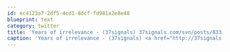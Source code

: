 ```yaml
---
id: ec4123a7-2df5-4cd1-8dcf-fd981a2e8e48
blueprint: text
category: twitter
title: 'Years of irrelevance - (37signals) 37signals.com/svn/posts/833-… via @37signals'
caption: 'Years of irrelevance - (37signals) <a href="http://37signals.com/svn/posts/833-years-of-irrelevance" title="http://37signals.com/svn/posts/833-years-of-irrelevance" class="link link_untco">37signals.com/svn/posts/833-…</a> via <span class="username username_linked">@<a href="https://twitter.com/37signals" title="37signals">37signals</a></span>'
---
```

